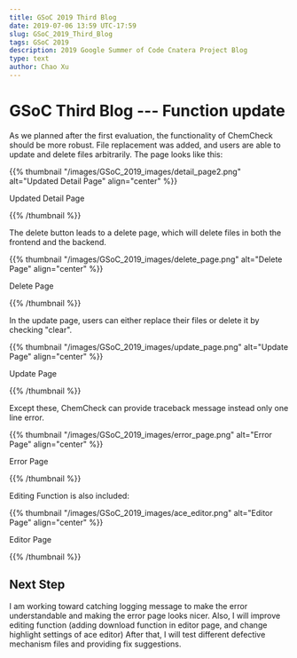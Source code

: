 ```yaml
---
title: GSoC 2019 Third Blog
date: 2019-07-06 13:59 UTC-17:59
slug: GSoC_2019_Third_Blog
tags: GSoC 2019
description: 2019 Google Summer of Code Cnatera Project Blog
type: text
author: Chao Xu
---
```


# GSoC Third Blog --- Function update

As we planned after the first evaluation, the functionality of ChemCheck should be more robust. File replacement was added, and users are able to
update and delete files arbitrarily. The page looks like this:

{{% thumbnail "/images/GSoC_2019_images/detail_page2.png" alt="Updated Detail Page" align="center" %}}

Updated Detail Page

{{% /thumbnail %}}

The delete button leads to a delete page, which will delete files in both the frontend and the backend.

{{% thumbnail "/images/GSoC_2019_images/delete_page.png" alt="Delete Page" align="center" %}}

Delete Page

{{% /thumbnail %}}

In the update page, users can either replace their files or delete it by checking "clear". 

{{% thumbnail "/images/GSoC_2019_images/update_page.png" alt="Update Page" align="center" %}}

Update Page

{{% /thumbnail %}}

Except these, ChemCheck can provide traceback message instead only one line error.

{{% thumbnail "/images/GSoC_2019_images/error_page.png" alt="Error Page" align="center" %}}

Error Page

{{% /thumbnail %}}

Editing Function is also included:

{{% thumbnail "/images/GSoC_2019_images/ace_editor.png" alt="Editor Page" align="center" %}}

Editor Page

{{% /thumbnail %}}

## Next Step

I am working toward catching logging message to make the error understandable and making the error page looks nicer. Also, I will improve editing function (adding download function in editor page, and change highlight settings of ace editor)  After that, I will test different
defective mechanism files and providing fix suggestions.
